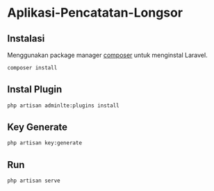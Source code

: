 # Aplikasi-Pencatatan-Longsor

## Instalasi


Menggunakan package manager [composer](https://getcomposer.org/) untuk menginstal Laravel.

```bash
composer install
```

## Instal Plugin 

```bash
php artisan adminlte:plugins install
```

## Key Generate

```bash
php artisan key:generate
```

## Run 

```bash
php artisan serve
```
